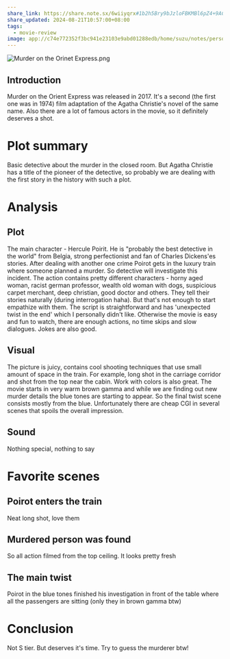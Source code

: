 ```yaml
---
share_link: https://share.note.sx/6wiiyqrx#1b2h5Bry9bJzloFBKMBl6pZ4+9ACFhZdhQyH/XQysww
share_updated: 2024-08-21T10:57:00+08:00
tags:
  - movie-review
image: app://c74e772352f3bc941e23103e9abd01288edb/home/suzu/notes/personal/movies/images/Murder%20on%20the%20Orinet%20Express.png?1724201719769
---
```


![Murder on the Orinet Express.png](app://c74e772352f3bc941e23103e9abd01288edb/home/suzu/notes/personal/movies/images/Murder%20on%20the%20Orinet%20Express.png?1724201719769)
## Introduction
Murder on the Orient Express was released in 2017. It's a second (the first one was in 1974) film adaptation of the Agatha Christie's novel of the same name. Also there are a lot of famous actors in the movie, so it definitely deserves a shot.

# Plot summary
Basic detective about the murder in the closed room. But Agatha Christie has a title of the pioneer of the detective, so probably we are dealing with the first story in the history with such a plot.

# Analysis
## Plot
The main character - Hercule Poirit. He is "probably the best detective in the world" from Belgia, strong perfectionist and fan of Charles Dickens'es stories. 
After dealing with another one crime Poirot gets in the luxury train where someone planned a murder. So detective will investigate this incident. 
The action contains pretty different characters - horny aged woman, racist german professor, wealth old woman with dogs, suspicious carpet merchant, deep christian, good doctor and others. They tell their stories naturally (during interrogation haha). But that's not enough to start empathize with them.
The script is straightforward and has 'unexpected twist in the end' which I personally didn't like. Otherwise the movie is easy and fun to watch, there are enough actions, no time skips and slow dialogues. Jokes are also good.

## Visual
The picture is juicy, contains cool shooting techniques that use small amount of space in the train. For example, long shot in the carriage corridor and shot from the top near the cabin. Work with colors is also great. The movie starts in very warm brown gamma and while we are finding out new murder details the blue tones are starting to appear. So the final twist scene consists mostly from the blue. Unfortunately there are cheap CGI in several scenes that spoils the overall impression.

## Sound
Nothing special, nothing to say

# Favorite scenes
## Poirot enters the train
Neat long shot, love them

## Murdered person was found
So all action filmed from the top ceiling. It looks pretty fresh

## The main twist
Poirot in the blue tones finished his investigation in front of the table where all the passengers are sitting (only they in brown gamma btw)

# Conclusion
Not S tier. But deserves it's time. Try to guess the murderer btw!